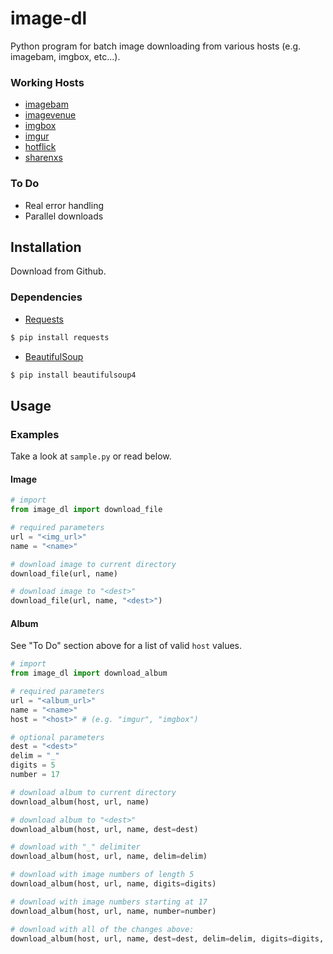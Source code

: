 # image-dl
Python program for batch image downloading from various hosts (e.g. imagebam, imgbox, etc...).

### Working Hosts
* [imagebam](http://www.imagebam.com/)
* [imagevenue](http://imagevenue.com/)
* [imgbox](http://imgbox.com/)
* [imgur](http://imgur.com/)
* [hotflick](http://www.hotflick.net/)
* [sharenxs](http://sharenxs.com/)

### To Do
* Real error handling
* Parallel downloads


## Installation
Download from Github.

### Dependencies
- [Requests](http://docs.python-requests.org/en/latest/)
```sh
$ pip install requests
```
- [BeautifulSoup](http://www.crummy.com/software/BeautifulSoup/)
```sh
$ pip install beautifulsoup4
```


## Usage

### Examples

Take a look at `sample.py` or read below.

#### Image
```python
# import
from image_dl import download_file

# required parameters
url = "<img_url>"
name = "<name>"

# download image to current directory
download_file(url, name)

# download image to "<dest>"
download_file(url, name, "<dest>")
```

#### Album
See "To Do" section above for a list of valid `host` values.
```python
# import
from image_dl import download_album

# required parameters
url = "<album_url>"
name = "<name>"
host = "<host>" # (e.g. "imgur", "imgbox")

# optional parameters
dest = "<dest>"
delim = "_"
digits = 5
number = 17

# download album to current directory
download_album(host, url, name)

# download album to "<dest>"
download_album(host, url, name, dest=dest)

# download with "_" delimiter
download_album(host, url, name, delim=delim)

# download with image numbers of length 5
download_album(host, url, name, digits=digits)

# download with image numbers starting at 17
download_album(host, url, name, number=number)

# download with all of the changes above:
download_album(host, url, name, dest=dest, delim=delim, digits=digits, number=number)
```
